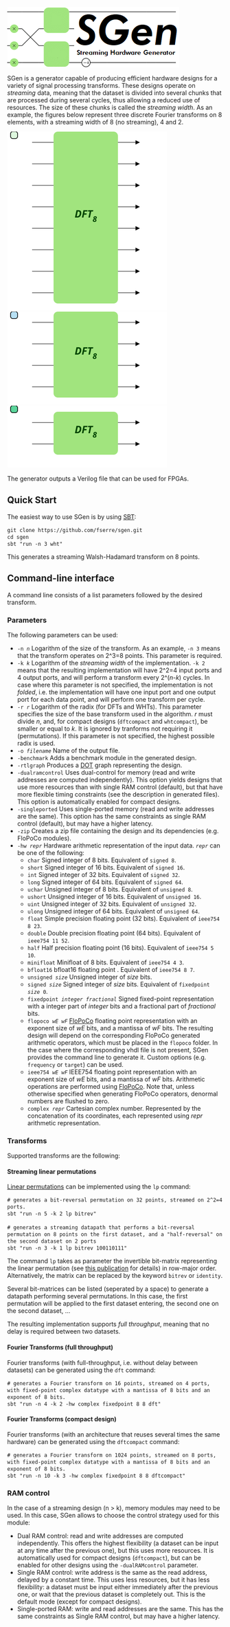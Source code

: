 <img src="img/sgen.png" alt="SGen" id="title"/>

SGen is a generator capable of producing efficient hardware designs for a variety of signal processing transforms. These designs operate on *streaming* data, meaning that the dataset is divided into several chunks that are processed during several cycles, thus allowing a reduced use of resources. The size of these chunks is called the *streaming width*. As an example, the figures below represent three discrete Fourier transforms on 8 elements, with a streaming width of 8 (no streaming), 4 and 2.

<div id="basic"><img src="img/dft8basic.svg" alt="Iterative Cooley-Tukey FFT on 8 points."/><img src="img/dft8s4basic.svg" alt="Iterative Cooley-Tukey FFT on 8 points, streamed with a streaming width of 4."/><img src="img/dft8s2basic.svg" alt="Iterative Cooley-Tukey FFT on 8 points, streamed with a streaming width of 2."/></div>

The generator outputs a Verilog file that can be used for FPGAs.

## Quick Start
The easiest way to use SGen is by using [SBT](https://www.scala-sbt.org/):

```
git clone https://github.com/fserre/sgen.git
cd sgen
sbt "run -n 3 wht"
```

This generates a streaming Walsh-Hadamard transform on 8 points.

## Command-line interface
A command line consists of a list parameters followed by the desired transform. 

### Parameters
The following parameters can be used:
* `-n `*`n`* Logarithm of the size of the transform. As an example, `-n 3` means that the transform operates on 2^3=8 points. This parameter is required.
* `-k `*`k`* Logarithm of the *streaming width* of the implementation. `-k 2` means that the resulting implementation will have 2^2=4 input ports and 4 output ports, and will perform a transform every 2^(*n*-*k*) cycles. In case where this parameter is not specified, the implementation is not *folded*, i.e. the implementation will have one input port and one output port for each data point, and will perform one transform per cycle.  
* `-r `*`r`* Logarithm of the radix (for DFTs and WHTs). This parameter specifies the size of the base transform used in the algorithm. *r* must divide *n*, and, for compact designs (`dftcompact` and `whtcompact`), be smaller or equal to *k*. It is ignored by tranforms not requiring it (permutations). If this parameter is not specified, the highest possible radix is used.
* `-o `*`filename`* Name of the output file.
* `-benchmark` Adds a benchmark module in the generated design.
* `-rtlgraph` Produces a [DOT](https://en.wikipedia.org/wiki/DOT_(graph_description_language)) graph representing the design.
* `-dualramcontrol` Uses dual-control for memory (read and write addresses are computed independently). This option yields designs that use more resources than with single RAM control (default), but that have more flexible timing constraints (see the description in generated files). This option is automatically enabled for compact designs.
* `-singleported` Uses single-ported memory (read and write addresses are the same). This option has the same constraints as single RAM control (default), but may have a higher latency.
* `-zip` Creates a zip file containing the design and its dependencies (e.g. FloPoCo modules). 
* `-hw `*`repr`* Hardware arithmetic representation of the input data. *`repr`* can be one of the following:
  * `char` Signed integer of 8 bits. Equivalent of `signed 8`.
  * `short` Signed integer of 16 bits. Equivalent of `signed 16`.
  * `int` Signed integer of 32 bits. Equivalent of `signed 32`.
  * `long` Signed integer of 64 bits. Equivalent of `signed 64`.
  * `uchar` Unsigned integer of 8 bits. Equivalent of `unsigned 8`.
  * `ushort` Unsigned integer of 16 bits. Equivalent of `unsigned 16`.
  * `uint` Unsigned integer of 32 bits. Equivalent of `unsigned 32`.
  * `ulong` Unsigned integer of 64 bits. Equivalent of `unsigned 64`.
  * `float` Simple precision floating point (32 bits). Equivalent of `ieee754 8 23`.
  * `double` Double precision floating point (64 bits). Equivalent of `ieee754 11 52`.
  * `half` Half precision floating point (16 bits). Equivalent of `ieee754 5 10`.
  * `minifloat` Minifloat of 8 bits. Equivalent of `ieee754 4 3`.
  * `bfloat16` bfloat16 floating point . Equivalent of `ieee754 8 7`.
  * `unsigned `*`size`* Unsigned integer of *size* bits.
  * `signed `*`size`* Signed integer of *size* bits. Equivalent of `fixedpoint `*`size`*` 0`.
  * `fixedpoint `*`integer fractional`* Signed fixed-point representation with a integer part of *integer* bits and a fractional part of *fractional* bits.
  * `flopoco `*`wE wF`* [FloPoCo](http://flopoco.gforge.inria.fr/) floating point representation with an exponent size of *wE* bits, and a mantissa of *wF* bits. The resulting design will depend on the corresponding FloPoCo generated arithmetic operators, which must be placed in the `flopoco` folder. In the case where the corresponding vhdl file is not present, SGen provides the command line to generate it. Custom options (e.g. `frequency` or `target`) can be used.
  * `ieee754 `*`wE wF`* IEEE754 floating point representation with an exponent size of *wE* bits, and a mantissa of *wF* bits. Arithmetic operations are performed using [FloPoCo](http://flopoco.gforge.inria.fr/). Note that, unless otherwise specified when generating FloPoCo operators, denormal numbers are flushed to zero.
  * `complex `*`repr`* Cartesian complex number. Represented by the concatenation of its coordinates, each represented using *repr* arithmetic representation.
  
### Transforms
Supported transforms are the following:
#### Streaming linear permutations
[Linear permutations](https://acl.inf.ethz.ch/research/hardware/perms/) can be implemented using the `lp` command:
```
# generates a bit-reversal permutation on 32 points, streamed on 2^2=4 ports.
sbt "run -n 5 -k 2 lp bitrev"

# generates a streaming datapath that performs a bit-reversal permutation on 8 points on the first dataset, and a "half-reversal" on the second dataset on 2 ports
sbt "run -n 3 -k 1 lp bitrev 100110111"
```
The command `lp` takes as parameter the invertible bit-matrix representing the linear permutation (see [this publication](https://fserre.github.io/publications/pdfs/fpga2016.pdf) for details) in row-major order. Alternatively, the matrix can be replaced by the keyword `bitrev` or `identity`.

Several bit-matrices can be listed (seperated by a space) to generate a datapath performing several permutations. In this case, the first permutation will be applied to the first dataset entering, the second one on the second dataset, ...

The resulting implementation supports *full throughput*, meaning that no delay is required between two datasets.

#### Fourier Transforms (full throughput)
Fourier transforms (with full-throughput, i.e. without delay between datasets) can be generated using the `dft` command:
```
# generates a Fourier transform on 16 points, streamed on 4 ports, with fixed-point complex datatype with a mantissa of 8 bits and an exponent of 8 bits.
sbt "run -n 4 -k 2 -hw complex fixedpoint 8 8 dft"
```

#### Fourier Transforms (compact design)
Fourier transforms (with an architecture that reuses several times the same hardware) can be generated using the `dftcompact` command:
```
# generates a Fourier transform on 1024 points, streamed on 8 ports, with fixed-point complex datatype with a mantissa of 8 bits and an exponent of 8 bits.
sbt "run -n 10 -k 3 -hw complex fixedpoint 8 8 dftcompact"
```

### RAM control
In the case of a streaming design (n > k), memory modules may need to be used. In this case, SGen allows to choose the control strategy used for this module:
* Dual RAM control: read and write addresses are computed independently. This offers the highest flexibility (a dataset can be input at any time after the previous one), but this uses more resources. It is automatically used for compact designs (`dftcompact`), but can be enabled for other designs using the `-dualRAMcontrol` parameter.
* Single RAM control: write address is the same as the read address, delayed by a constant time. This uses less resources, but it has less flexibility: a dataset must be input either immediately after the previous one, or wait that the previous dataset is completely out. This is the default mode (except for compact designs).
* Single-ported RAM: write and read addresses are the same. This has the same constraints as Single RAM control, but may have a higher latency.
